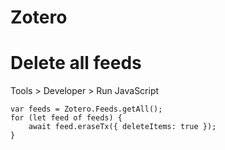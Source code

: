 # Zotero


# Delete all feeds
Tools > Developer > Run JavaScript

```
var feeds = Zotero.Feeds.getAll();
for (let feed of feeds) {
    await feed.eraseTx({ deleteItems: true });
}
```